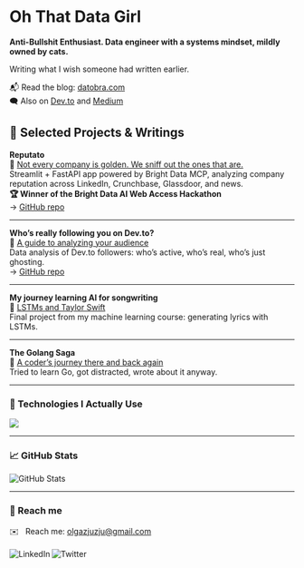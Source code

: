# Oh That Data Girl

**Anti-Bullshit Enthusiast. Data engineer with a systems mindset, mildly owned by cats.**

Writing what I wish someone had written earlier.

📬 Read the blog: [datobra.com](https://www.datobra.com)  
🗨 Also on [Dev.to](https://dev.to/olgabraginskaya) and [Medium](https://olgabraginskaya.medium.com/)


## 🧩 Selected Projects & Writings

**Reputato**  
🔗 [Not every company is golden. We sniff out the ones that are.](https://dev.to/olgabraginskaya/reputato-not-every-company-is-golden-we-sniff-out-the-ones-that-are-3daa)  
Streamlit + FastAPI app powered by Bright Data MCP, analyzing company reputation across LinkedIn, Crunchbase, Glassdoor, and news.  
**🏆 Winner of the Bright Data AI Web Access Hackathon**  
→ [GitHub repo](https://github.com/olgazju/reputato)

---

**Who’s really following you on Dev.to?**  
🔗 [A guide to analyzing your audience](https://dev.to/olgabraginskaya/whos-really-following-you-on-devto-a-guide-to-analyzing-your-audience-1c0m)  
Data analysis of Dev.to followers: who’s active, who’s real, who’s just ghosting.  
→ [GitHub repo](https://github.com/olgazju/blog_dev_to_audience_analyzer)

---

**My journey learning AI for songwriting**  
🔗 [LSTMs and Taylor Swift](https://dev.to/olgabraginskaya/my-journey-learning-ai-for-songwriting-lstms-and-taylor-swift-38mb)  
Final project from my machine learning course: generating lyrics with LSTMs.

---

**The Golang Saga**  
🔗 [A coder’s journey there and back again](https://dev.to/olgabraginskaya/the-golang-saga-a-coders-journey-there-and-back-again-part-3-the-graphing-conundrum-12h2)  
Tried to learn Go, got distracted, wrote about it anyway.


---

### 🧰 Technologies I Actually Use

<p>
  <img src="https://skillicons.dev/icons?i=py,aws,docker,kafka,gcp,kubernetes" />
</p>

---

### 📈 GitHub Stats

![GitHub Stats](https://github-readme-stats.vercel.app/api?username=olgazju&count_private=true&show_icons=true&theme=graywhite)

---

### 📡 Reach me

✉️&nbsp;&nbsp;&nbsp;Reach me: olgazjuzju@gmail.com 
<br />
<br />
<a href="https://www.linkedin.com/in/olgabraginskaya/" target='_blank'>
  <img align="left" alt="LinkedIn" src="https://img.shields.io/badge/LinkedIn-0077B5?style=for-the-badge&logo=linkedin&logoColor=white" />
</a>
<a href="https://twitter.com/olgazju_dev" target='_blank'>
  <img align="left" alt="Twitter" src="https://img.shields.io/badge/Twitter-1DA1F2?style=for-the-badge&logo=twitter&logoColor=white" />
</a>
<br />
<br />

